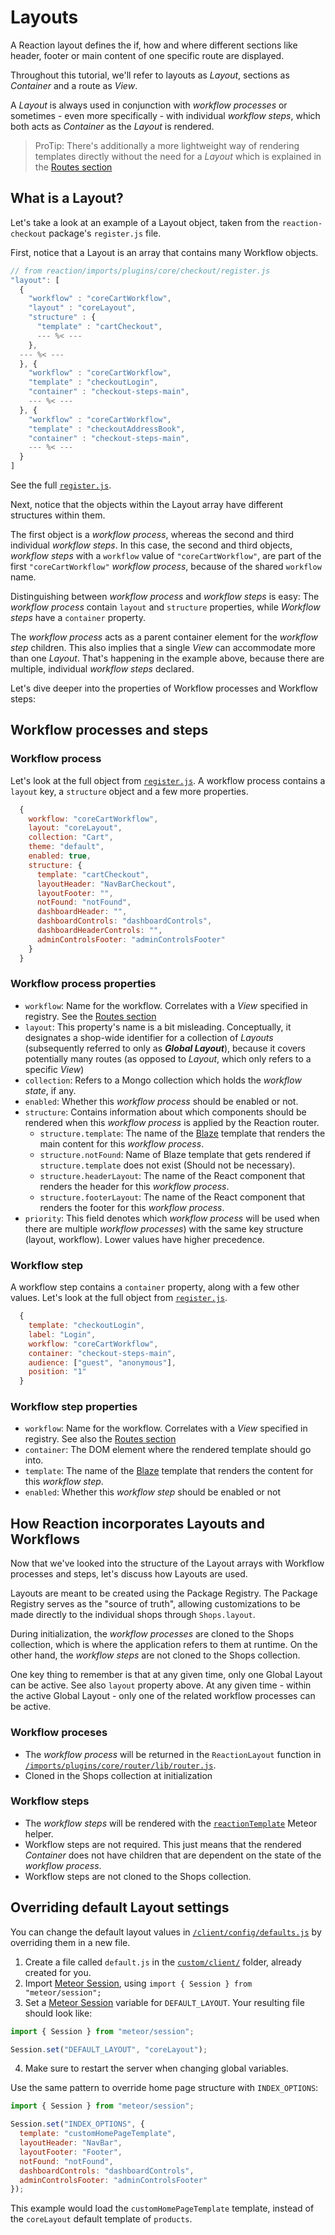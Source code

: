 # Layouts

A Reaction layout defines the if, how and where different sections like header, footer or main content of one specific route are displayed.

Throughout this tutorial, we'll refer to layouts as _Layout_, sections as _Container_ and a route as _View_.

A _Layout_ is always used in conjunction with _workflow processes_ or sometimes - even more specifically - with individual _workflow steps_, which both acts as _Container_ as the _Layout_ is rendered.

> ProTip: There's additionally a more lightweight way of rendering templates directly without the need for a _Layout_ which is explained in the [Routes section](https://docs.reactioncommerce.com/reaction-docs/master/plugin-routes-6.md)

## What is a Layout?

Let's take a look at an example of a Layout object, taken from the `reaction-checkout` package's `register.js` file.

First, notice that a Layout is an array that contains many Workflow objects.

```js
// from reaction/imports/plugins/core/checkout/register.js
"layout": [
  {
    "workflow" : "coreCartWorkflow",
    "layout" : "coreLayout",
    "structure" : {
      "template" : "cartCheckout",
      --- %< ---
    },
  --- %< ---
  }, {
    "workflow" : "coreCartWorkflow",
    "template" : "checkoutLogin",
    "container" : "checkout-steps-main",
    --- %< ---
  }, {
    "workflow" : "coreCartWorkflow",
    "template" : "checkoutAddressBook",
    "container" : "checkout-steps-main",
    --- %< ---
  }
]
```

See the full [`register.js`](https://github.com/reactioncommerce/reaction/blob/v1.6.0/imports/plugins/core/checkout/register.js).

Next, notice that the objects within the Layout array have different structures within them.

The first object is a _workflow process_, whereas the second and third individual _workflow steps_. In this case, the second and third objects, _workflow steps_ with a `workflow` value of `"coreCartWorkflow"`, are part of the first `"coreCartWorkflow"` _workflow process_, because of the shared `workflow` name.

Distinguishing between _workflow process_ and _workflow steps_ is easy: The _workflow process_ contain `layout` and `structure` properties, while _Workflow steps_ have a `container` property.

The _workflow process_ acts as a parent container element for the _workflow step_ children. This also implies that a single _View_ can accommodate more than one _Layout_. That's happening in the example above, because there are multiple, individual _workflow steps_ declared.

Let's dive deeper into the properties of Workflow processes and Workflow steps:

## Workflow processes and steps

### Workflow process

Let's look at the full object from [`register.js`](https://github.com/reactioncommerce/reaction/blob/v1.6.0/imports/plugins/core/checkout/register.js#L23). A workflow process contains a `layout` key, a `structure` object and a few more properties.

```js
  {
    workflow: "coreCartWorkflow",
    layout: "coreLayout",
    collection: "Cart",
    theme: "default",
    enabled: true,
    structure: {
      template: "cartCheckout",
      layoutHeader: "NavBarCheckout",
      layoutFooter: "",
      notFound: "notFound",
      dashboardHeader: "",
      dashboardControls: "dashboardControls",
      dashboardHeaderControls: "",
      adminControlsFooter: "adminControlsFooter"
    }
  }
```

### Workflow process properties

- `workflow`: Name for the workflow. Correlates with a _View_ specified in registry. See the [Routes section](https://docs.reactioncommerce.com/reaction-docs/master/plugin-routes-6)
- `layout`: This property's name is a bit misleading. Conceptually, it designates a shop-wide identifier for a collection of _Layouts_ (subsequently referred to only as **_Global Layout_**), because it covers potentially many routes (as opposed to _Layout_, which only refers to a specific _View_)
- `collection`: Refers to a Mongo collection which holds the _workflow state_, if any.
- `enabled`: Whether this _workflow process_ should be enabled or not.
- `structure`: Contains information about which components should be rendered when this _workflow process_ is applied by the Reaction router.
    - `structure.template`: The name of the [Blaze](http://docs.meteor.com/#/full/blaze_render) template that renders the main content for this _workflow process_.
    - `structure.notFound`: Name of Blaze template that gets rendered if `structure.template` does not exist (Should not be necessary).
    - `structure.headerLayout`: The name of the React component that renders the header for this _workflow process_.
    - `structure.footerLayout`: The name of the React component that renders the footer for this _workflow process_.
- `priority`: This field denotes which _workflow process_ will be used when there are multiple _workflow processes_) with the same key structure (layout, workflow). Lower values have higher precedence.

### Workflow step

A workflow step contains a `container` property, along with a few other values. Let's look at the full object from [`register.js`](https://github.com/reactioncommerce/reaction/blob/v1.6.0/imports/plugins/core/checkout/register.js#L39).

```js
  {
    template: "checkoutLogin",
    label: "Login",
    workflow: "coreCartWorkflow",
    container: "checkout-steps-main",
    audience: ["guest", "anonymous"],
    position: "1"
  }
```

### Workflow step properties

- `workflow`: Name for the workflow. Correlates with a _View_ specified in registry. See also the [Routes section](https://docs.reactioncommerce.com/reaction-docs/master/plugin-routes-6)
- `container`: The DOM element where the rendered template should go into.
- `template`: The name of the [Blaze](http://docs.meteor.com/#/full/blaze_render) template that renders the content for this _workflow step_.
- `enabled`: Whether this _workflow step_ should be enabled or not

## How Reaction incorporates Layouts and Workflows

Now that we've looked into the structure of the Layout arrays with Workflow processes and steps, let's discuss how Layouts are used.

Layouts are meant to be created using the Package Registry. The Package Registry serves as the "source of truth", allowing customizations to be made directly to the individual shops through `Shops.layout`.

During initialization, the _workflow processes_ are cloned to the Shops collection, which is where the application refers to them at runtime. On the other hand, the _workflow steps_ are not cloned to the Shops collection.

One key thing to remember is that at any given time, only one Global Layout can be active. See also `layout` property above. At any given time - within the active Global Layout - only one of the related workflow processes can be active.

### Workflow proceses

- The _workflow process_ will be returned in the `ReactionLayout` function in [`/imports/plugins/core/router/lib/router.js`](https://github.com/reactioncommerce/reaction/blob/v1.6.0/imports/plugins/core/router/lib/router.js#L412).
- Cloned in the Shops collection at initialization

### Workflow steps

- The _workflow steps_ will be rendered with the [`reactionTemplate`](https://github.com/reactioncommerce/reaction/blob/1.6/client/modules/core/helpers/layout.js#L9) Meteor helper.
- Workflow steps are not required. This just means that the rendered _Container_ does not have children that are dependent on the state of the _workflow process_.
- Workflow steps are not cloned to the Shops collection.

## Overriding default Layout settings

You can change the default layout values in [`/client/config/defaults.js`](https://github.com/reactioncommerce/reaction/blob/v1.6.0/client/config/defaults.js) by overriding them in a new file.

1. Create a file called `default.js` in the [`custom/client/`](https://github.com/reactioncommerce/reaction/tree/master/custom/client) folder, already created for you.
2. Import [Meteor Session](http://docs.meteor.com/api/session.html), using `import { Session } from "meteor/session";`
3.  Set a [Meteor Session](http://docs.meteor.com/api/session.html) variable for `DEFAULT_LAYOUT`.
    Your resulting file should look like:

```js
import { Session } from "meteor/session";

Session.set("DEFAULT_LAYOUT", "coreLayout");
```

4.  Make sure to restart the server when changing global variables.

Use the same pattern to override home page structure with `INDEX_OPTIONS`:

```js
import { Session } from "meteor/session";

Session.set("INDEX_OPTIONS", {
  template: "customHomePageTemplate",
  layoutHeader: "NavBar",
  layoutFooter: "Footer",
  notFound: "notFound",
  dashboardControls: "dashboardControls",
  adminControlsFooter: "adminControlsFooter"
});
```

This example would load the `customHomePageTemplate` template, instead of the `coreLayout` default template of `products`.
